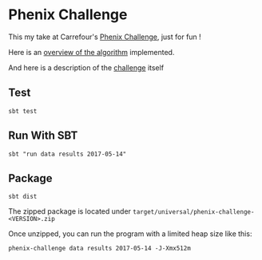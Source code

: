 # Phenix Challenge

This my take at Carrefour's [Phenix Challenge](https://github.com/Carrefour-Group/phenix-challenge), just for fun !

Here is an [overview of the algorithm](ALGORITHM.md) implemented.

And here is a description of the [challenge](CHALLENGE.md) itself

## Test

`sbt test`

## Run With SBT

`sbt "run data results 2017-05-14"`

## Package

`sbt dist`

The zipped package is located under `target/universal/phenix-challenge-<VERSION>.zip`

Once unzipped, you can run the program with a limited heap size like this:

`phenix-challenge data results 2017-05-14 -J-Xmx512m`
